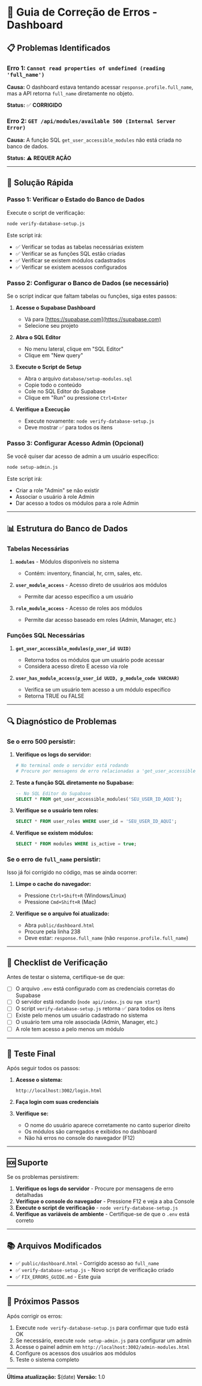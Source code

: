 # 🔧 Guia de Correção de Erros - Dashboard

## 📋 Problemas Identificados

### Erro 1: `Cannot read properties of undefined (reading 'full_name')`
**Causa:** O dashboard estava tentando acessar `response.profile.full_name`, mas a API retorna `full_name` diretamente no objeto.

**Status:** ✅ **CORRIGIDO**

### Erro 2: `GET /api/modules/available 500 (Internal Server Error)`
**Causa:** A função SQL `get_user_accessible_modules` não está criada no banco de dados.

**Status:** ⚠️ **REQUER AÇÃO**

---

## 🚀 Solução Rápida

### Passo 1: Verificar o Estado do Banco de Dados

Execute o script de verificação:

```bash
node verify-database-setup.js
```

Este script irá:
- ✅ Verificar se todas as tabelas necessárias existem
- ✅ Verificar se as funções SQL estão criadas
- ✅ Verificar se existem módulos cadastrados
- ✅ Verificar se existem acessos configurados

### Passo 2: Configurar o Banco de Dados (se necessário)

Se o script indicar que faltam tabelas ou funções, siga estes passos:

1. **Acesse o Supabase Dashboard**
   - Vá para [https://supabase.com](https://supabase.com)
   - Selecione seu projeto

2. **Abra o SQL Editor**
   - No menu lateral, clique em "SQL Editor"
   - Clique em "New query"

3. **Execute o Script de Setup**
   - Abra o arquivo `database/setup-modules.sql`
   - Copie todo o conteúdo
   - Cole no SQL Editor do Supabase
   - Clique em "Run" ou pressione `Ctrl+Enter`

4. **Verifique a Execução**
   - Execute novamente: `node verify-database-setup.js`
   - Deve mostrar ✅ para todos os itens

### Passo 3: Configurar Acesso Admin (Opcional)

Se você quiser dar acesso de admin a um usuário específico:

```bash
node setup-admin.js
```

Este script irá:
- Criar a role "Admin" se não existir
- Associar o usuário à role Admin
- Dar acesso a todos os módulos para a role Admin

---

## 📊 Estrutura do Banco de Dados

### Tabelas Necessárias

1. **`modules`** - Módulos disponíveis no sistema
   - Contém: inventory, financial, hr, crm, sales, etc.

2. **`user_module_access`** - Acesso direto de usuários aos módulos
   - Permite dar acesso específico a um usuário

3. **`role_module_access`** - Acesso de roles aos módulos
   - Permite dar acesso baseado em roles (Admin, Manager, etc.)

### Funções SQL Necessárias

1. **`get_user_accessible_modules(p_user_id UUID)`**
   - Retorna todos os módulos que um usuário pode acessar
   - Considera acesso direto E acesso via role

2. **`user_has_module_access(p_user_id UUID, p_module_code VARCHAR)`**
   - Verifica se um usuário tem acesso a um módulo específico
   - Retorna TRUE ou FALSE

---

## 🔍 Diagnóstico de Problemas

### Se o erro 500 persistir:

1. **Verifique os logs do servidor:**
   ```bash
   # No terminal onde o servidor está rodando
   # Procure por mensagens de erro relacionadas a 'get_user_accessible_modules'
   ```

2. **Teste a função SQL diretamente no Supabase:**
   ```sql
   -- No SQL Editor do Supabase
   SELECT * FROM get_user_accessible_modules('SEU_USER_ID_AQUI');
   ```

3. **Verifique se o usuário tem roles:**
   ```sql
   SELECT * FROM user_roles WHERE user_id = 'SEU_USER_ID_AQUI';
   ```

4. **Verifique se existem módulos:**
   ```sql
   SELECT * FROM modules WHERE is_active = true;
   ```

### Se o erro de `full_name` persistir:

Isso já foi corrigido no código, mas se ainda ocorrer:

1. **Limpe o cache do navegador:**
   - Pressione `Ctrl+Shift+R` (Windows/Linux)
   - Pressione `Cmd+Shift+R` (Mac)

2. **Verifique se o arquivo foi atualizado:**
   - Abra `public/dashboard.html`
   - Procure pela linha 238
   - Deve estar: `response.full_name` (não `response.profile.full_name`)

---

## 📝 Checklist de Verificação

Antes de testar o sistema, certifique-se de que:

- [ ] O arquivo `.env` está configurado com as credenciais corretas do Supabase
- [ ] O servidor está rodando (`node api/index.js` ou `npm start`)
- [ ] O script `verify-database-setup.js` retorna ✅ para todos os itens
- [ ] Existe pelo menos um usuário cadastrado no sistema
- [ ] O usuário tem uma role associada (Admin, Manager, etc.)
- [ ] A role tem acesso a pelo menos um módulo

---

## 🎯 Teste Final

Após seguir todos os passos:

1. **Acesse o sistema:**
   ```
   http://localhost:3002/login.html
   ```

2. **Faça login com suas credenciais**

3. **Verifique se:**
   - O nome do usuário aparece corretamente no canto superior direito
   - Os módulos são carregados e exibidos no dashboard
   - Não há erros no console do navegador (F12)

---

## 🆘 Suporte

Se os problemas persistirem:

1. **Verifique os logs do servidor** - Procure por mensagens de erro detalhadas
2. **Verifique o console do navegador** - Pressione F12 e veja a aba Console
3. **Execute o script de verificação** - `node verify-database-setup.js`
4. **Verifique as variáveis de ambiente** - Certifique-se de que o `.env` está correto

---

## 📚 Arquivos Modificados

- ✅ `public/dashboard.html` - Corrigido acesso ao `full_name`
- ✅ `verify-database-setup.js` - Novo script de verificação criado
- ✅ `FIX_ERRORS_GUIDE.md` - Este guia

---

## 🔄 Próximos Passos

Após corrigir os erros:

1. Execute `node verify-database-setup.js` para confirmar que tudo está OK
2. Se necessário, execute `node setup-admin.js` para configurar um admin
3. Acesse o painel admin em `http://localhost:3002/admin-modules.html`
4. Configure os acessos dos usuários aos módulos
5. Teste o sistema completo

---

**Última atualização:** $(date)
**Versão:** 1.0
